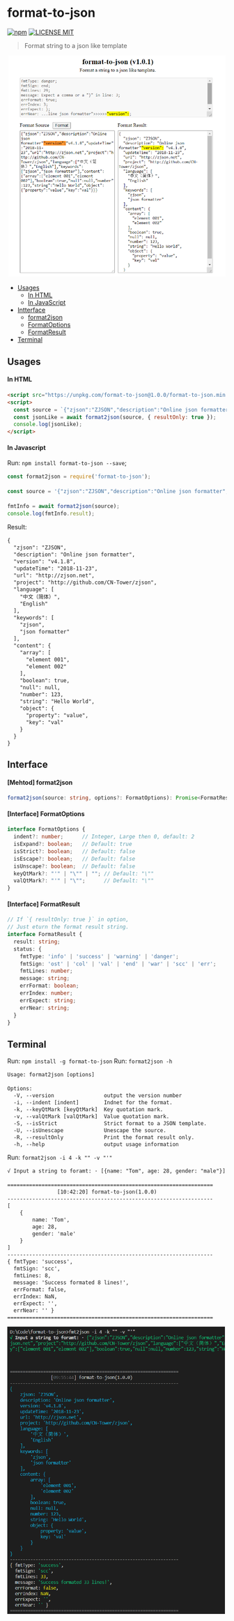 # format-to-json

[![npm](https://img.shields.io/npm/v/format-to-json.svg)](https://www.npmjs.com/package/format-to-json)
[![LICENSE MIT](https://img.shields.io/npm/l/format-to-json.svg)](https://github.com/CN-Tower/format-to-json/blob/master/LICENSE)

> Format string to a json like template 

<p align="center">
  <a href="https://www.zjson.net">
    <img width="500" src="https://github.com/CN-Tower/format-to-json/blob/master/images/format_html.png?raw=true">
  </a>
</p>

* [Usages](#Usages)
  - [In HTML](#in-html)
  - [In JavaScript](#in-javascript)
* [Intterface](#Interface)
  - [format2json](#mehtod-format2json)
  - [FormatOptions](#interface-formatoptions)
  - [FormatResult](#interface-formatresult)
* [Terminal](#Terminal)

## Usages

#### In HTML
```html
<script src="https://unpkg.com/format-to-json@1.0.0/format-to-json.min.js"></script>
<script>
  const source = `{"zjson":"ZJSON","description":"Online json formatter","version":"v4.1.8","updateTime":"2018-11-23","url":"http://zjson.net","project":"http://github.com/CN-Tower/zjson","language":["中文（简体）","English"],"keywords":["zjson","json formatter"],"content":{"array":["element 001","element 002"],"boolean":true,"null":null,"number":123,"string":"Hello World","object":{"property":"value","key":"val"}}}`;
  const jsonLike = await format2json(source, { resultOnly: true });
  console.log(jsonLike);
</script>
```
#### In Javascript
Run: `npm install format-to-json --save`;
```javascript
const format2json = require('format-to-json');

const source = '{"zjson":"ZJSON","description":"Online json formatter","version":"v4.1.8","updateTime":"2018-11-23","url":"http://zjson.net","project":"http://github.com/CN-Tower/zjson","language":["中文（简体）","English"],"keywords":["zjson","json formatter"],"content":{"array":["element 001","element 002"],"boolean":true,"null":null,"number":123,"string":"Hello World","object":{"property":"value","key":"val"}}}';

fmtInfo = await format2json(source);
console.log(fmtInfo.result);
```
Result:
```terminal
{
  "zjson": "ZJSON",
  "description": "Online json formatter",
  "version": "v4.1.8",
  "updateTime": "2018-11-23",
  "url": "http://zjson.net",
  "project": "http://github.com/CN-Tower/zjson",
  "language": [
    "中文（简体）",
    "English"
  ],
  "keywords": [
    "zjson",
    "json formatter"
  ],
  "content": {
    "array": [
      "element 001",
      "element 002"
    ],
    "boolean": true,
    "null": null,
    "number": 123,
    "string": "Hello World",
    "object": {
      "property": "value",
      "key": "val"
    }
  }
}
```

## Interface

#### [Mehtod] format2json
```typescript
format2json(source: string, options?: FormatOptions): Promise<FormatResult | string>;
```
#### [Interface] FormatOptions
```typescript
interface FormatOptions {
  indent?: number;      // Integer, Large then 0, default: 2
  isExpand?: boolean;   // Default: true
  isStrict?: boolean;   // Default: false
  isEscape?: boolean;   // Default: false
  isUnscape?: boolean;  // Default: false
  keyQtMark?: "'" | "\"" | ""; // Default: "\""
  valQtMark?: "'" | "\"";      // Default: "\""
}
```
#### [Interface] FormatResult
```typescript
// If `{ resultOnly: true }` in option,
// Just eturn the format result string.
interface FormatResult {
  result: string;
  status: {
    fmtType: 'info' | 'success' | 'warning' | 'danger';
    fmtSign: 'ost' | 'col' | 'val' | 'end' | 'war' | 'scc' | 'err';
    fmtLines: number;
    message: string;
    errFormat: boolean;
    errIndex: number;
    errExpect: string;
    errNear: string;
  }
}
```

## Terminal

Run: `npm install -g format-to-json`
Run: `format2json -h`
```terminal
Usage: format2json [options]

Options:
  -V, --version                output the version number
  -i, --indent [indent]        Indnet for the format.
  -k, --keyQtMark [keyQtMark]  Key quotation mark.
  -v, --valQtMark [valQtMark]  Value quotation mark.
  -S, --isStrict               Strict format to a JSON template.
  -U, --isUnescape             Unescape the source.
  -R, --resultOnly             Print the format result only.
  -h, --help                   output usage information
```
Run: `format2json -i 4 -k "" -v "'"`
```terminal
√ Input a string to foramt: · [{name: "Tom", age: 28, gender: "male"}]

==================================================================
                [10:42:20] format-to-json(1.0.0)
------------------------------------------------------------------
[
    {
        name: 'Tom',
        age: 28,
        gender: 'male'
    }
]
------------------------------------------------------------------
{ fmtType: 'success',
  fmtSign: 'scc',
  fmtLines: 8,
  message: 'Success formated 8 lines!',
  errFormat: false,
  errIndex: NaN,
  errExpect: '',
  errNear: '' }
==================================================================
```
<p align="left">
  <img width="500" src="https://github.com/CN-Tower/format-to-json/blob/master/images/format_cmd.png?raw=true">
</p>
